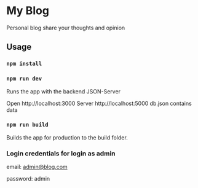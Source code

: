 # My Blog
Personal blog share your thoughts and opinion

## Usage
### `npm install`

### `npm run dev`
Runs the app with the backend JSON-Server

Open http://localhost:3000 Server http://localhost:5000 db.json contains data

### `npm run build`

Builds the app for production to the build folder.

### Login credentials for login as admin
email: admin@blog.com

password: admin
